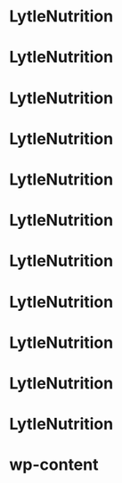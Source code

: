 # LytleNutrition
# LytleNutrition
# LytleNutrition
# LytleNutrition
# LytleNutrition
# LytleNutrition
# LytleNutrition
# LytleNutrition
# LytleNutrition
# LytleNutrition
# LytleNutrition
# wp-content
